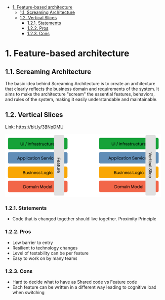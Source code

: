 * [1. Feature-based architecture](#1-feature-based-architecture)
  * [1.1. Screaming Architecture](#11-screaming-architecture)
  * [1.2. Vertical Slices](#12-vertical-slices)
    * [1.2.1. Statements](#121-statements)
    * [1.2.2. Pros](#122-pros)
    * [1.2.3. Cons](#123-cons)

# 1. Feature-based architecture

## 1.1. Screaming Architecture

The basic idea behind Screaming Architecture is to create an architecture that clearly reflects the business domain and requirements of the system. It aims to make the architecture "scream" the essential features, behaviors, and rules of the system, making it easily understandable and maintainable.

## 1.2. Vertical Slices

Link: https://bit.ly/3BNpDMU

<img alt="Vertical Slices" src="images/vertical-slices.png" />

### 1.2.1. Statements

* Code that is changed together should live together. Proximity Principle

### 1.2.2. Pros

* Low barrier to entry
* Resilient to technology changes
* Level of testability can be per feature
* Easy to work on by many teams

### 1.2.3. Cons

* Hard to decide what to have as Shared code vs Feature code
* Each feature can be written in a different way leading to cognitive load when switching

